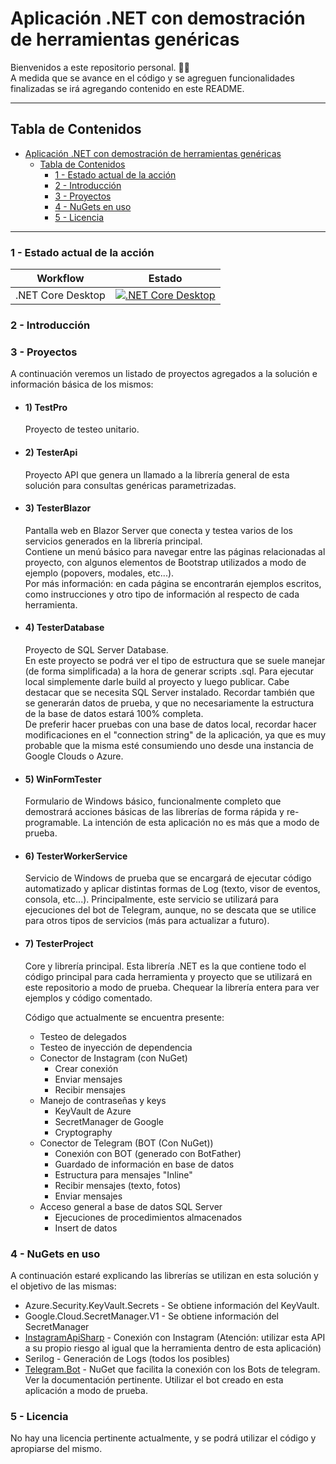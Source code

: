 # Aplicación .NET con demostración de herramientas genéricas

Bienvenidos a este repositorio personal. 👋🏻 </br>
A medida que se avance en el código y se agreguen funcionalidades finalizadas se irá agregando contenido en este README.

---

## Tabla de Contenidos

- [Aplicación .NET con demostración de herramientas genéricas](#aplicación-net-con-demostración-de-herramientas-genéricas)
  - [Tabla de Contenidos](#tabla-de-contenidos)
    - [1 - Estado actual de la acción](#1---estado-actual-de-la-acción)
    - [2 - Introducción](#2---introducción)
    - [3 - Proyectos](#3---proyectos)
    - [4 - NuGets en uso](#4---nugets-en-uso)
    - [5 - Licencia](#5---licencia)

---

### 1 - Estado actual de la acción

| Workflow         | Estado                                                                 |
|------------------|------------------------------------------------------------------------|
| .NET Core Desktop | [![.NET Core Desktop](https://github.com/ramiroagm/WinFormTester/actions/workflows/dotnet-desktop.yml/badge.svg?branch=master)](https://github.com/ramiroagm/WinFormTester/actions/workflows/dotnet-desktop.yml)

### 2 - Introducción

### 3 - Proyectos

A continuación veremos un listado de proyectos agregados a la solución e información básica de los mismos: </br>

* #### 1) TestPro

  Proyecto de testeo unitario.

* #### 2) TesterApi
  
  Proyecto API que genera un llamado a la librería general de esta solución para consultas genéricas parametrizadas.

* #### 3) TesterBlazor

  Pantalla web en Blazor Server que conecta y testea varios de los servicios generados en la librería principal. </br>
  Contiene un menú básico para navegar entre las páginas relacionadas al proyecto, con algunos elementos de Bootstrap utilizados a modo de ejemplo (popovers, modales, etc...). </br>
  Por más información: en cada página se encontrarán ejemplos escritos, como instrucciones y otro tipo de información al respecto de cada herramienta.
  
* #### 4) TesterDatabase

  Proyecto de SQL Server Database. </br>
  En este proyecto se podrá ver el tipo de estructura que se suele manejar (de forma simplificada) a la hora de generar scripts .sql. Para ejecutar local simplemente darle build al proyecto y luego publicar. Cabe destacar que se necesita SQL Server instalado. Recordar también que se generarán datos de prueba, y que no necesariamente la estructura de la base de datos estará 100% completa. </br>
  De preferir hacer pruebas con una base de datos local, recordar hacer modificaciones en el "connection string" de la aplicación, ya que es muy probable que la misma esté consumiendo uno desde una instancia de Google Clouds o Azure.

* #### 5) WinFormTester
  
  Formulario de Windows básico, funcionalmente completo que demostrará acciones básicas de las librerías de forma rápida y re-programable. La intención de esta aplicación no es más que a modo de prueba.

* #### 6) TesterWorkerService
  
  Servicio de Windows de prueba que se encargará de ejecutar código automatizado y aplicar distintas formas de Log (texto, visor de eventos, consola, etc...). Principalmente, este servicio se utilizará para ejecuciones del bot de Telegram, aunque, no se descata que se utilice para otros tipos de servicios (más para actualizar a futuro).

* #### 7) TesterProject
  
  Core y librería principal. Esta librería .NET es la que contiene todo el código principal para cada herramienta y proyecto que se utilizará en este repositorio a modo de prueba. Chequear la librería entera para ver ejemplos y código comentado.

  Código que actualmente se encuentra presente: </br>
  * Testeo de delegados
  * Testeo de inyección de dependencia
  * Conector de Instagram (con NuGet)
    * Crear conexión
    * Enviar mensajes
    * Recibir mensajes
  * Manejo de contraseñas y keys
    * KeyVault de Azure
    * SecretManager de Google
    * Cryptography
  * Conector de Telegram (BOT (Con NuGet))
    * Conexión con BOT (generado con BotFather)
    * Guardado de información en base de datos
    * Estructura para mensajes "Inline"
    * Recibir mensajes (texto, fotos)
    * Enviar mensajes
  * Acceso general a base de datos SQL Server
    * Ejecuciones de procedimientos almacenados
    * Insert de datos

### 4 - NuGets en uso

A continuación estaré explicando las librerías se utilizan en esta solución y el objetivo de las mismas: </br>

* Azure.Security.KeyVault.Secrets - Se obtiene información del KeyVault.
* Google.Cloud.SecretManager.V1 - Se obtiene información del SecretManager
* [InstagramApiSharp](https://www.nuget.org/packages/InstagramApiSharp/1.8.0?_src=template) - Conexión con Instagram (Atención: utilizar esta API a su propio riesgo al igual que la herramienta dentro de esta aplicación)
* Serilog - Generación de Logs (todos los posibles)
* [Telegram.Bot](https://www.nuget.org/packages/Telegram.Bot/22.4.4?_src=template) - NuGet que facilita la conexión con los Bots de telegram. Ver la documentación pertinente. Utilizar el bot creado en esta aplicación a modo de prueba.

### 5 - Licencia

No hay una licencia pertinente actualmente, y se podrá utilizar el código y apropiarse del mismo.
